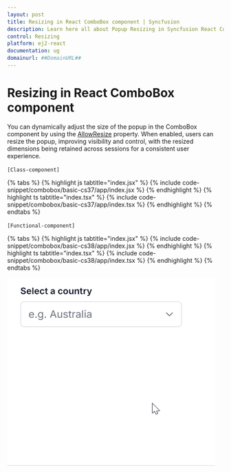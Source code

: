 ```yaml
---
layout: post
title: Resizing in React ComboBox component | Syncfusion
description: Learn here all about Popup Resizing in Syncfusion React ComboBox component of Syncfusion Essential JS 2 and more.
control: Resizing
platform: ej2-react
documentation: ug
domainurl: ##DomainURL##
---
```


# Resizing in React ComboBox component

You can dynamically adjust the size of the popup in the ComboBox component by using the [AllowResize](https://ej2.syncfusion.com/react/documentation/api/combo-box/#allowresize) property. When enabled, users can resize the popup, improving visibility and control, with the resized dimensions being retained across sessions for a consistent user experience.


`[Class-component]`

{% tabs %}
{% highlight js tabtitle="index.jsx" %}
{% include code-snippet/combobox/basic-cs37/app/index.jsx %}
{% endhighlight %}
{% highlight ts tabtitle="index.tsx" %}
{% include code-snippet/combobox/basic-cs37/app/index.tsx %}
{% endhighlight %}
{% endtabs %}


`[Functional-component]`

{% tabs %}
{% highlight js tabtitle="index.jsx" %}
{% include code-snippet/combobox/basic-cs38/app/index.jsx %}
{% endhighlight %}
{% highlight ts tabtitle="index.tsx" %}
{% include code-snippet/combobox/basic-cs38/app/index.tsx %}
{% endhighlight %}
{% endtabs %}



![Resizing in ComboBox Component](../images/combobox-resize.gif)